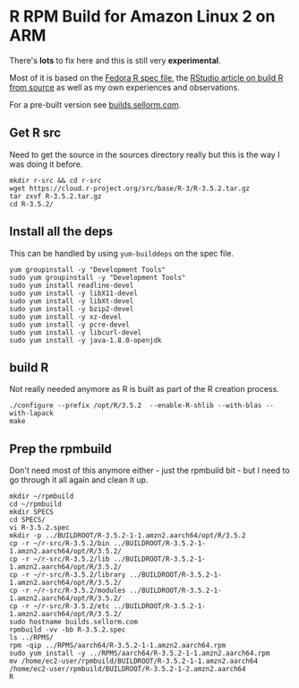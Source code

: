 # R RPM Build for Amazon Linux 2 on ARM

There's **lots** to fix here and this is still very **experimental**.

Most of it is based on the [Fedora R spec file](https://src.fedoraproject.org/rpms/R/blob/master/f/R.spec), the [RStudio article on build R from source](https://support.rstudio.com/hc/en-us/articles/218004217-Building-R-from-source) as well as my own experiences and observations.

For a pre-built version see [builds.sellorm.com](https://builds.sellorm.com).

## Get R src

Need to get the source in the sources directory really but this is the way I was doing it before.

```
mkdir r-src && cd r-src
wget https://cloud.r-project.org/src/base/R-3/R-3.5.2.tar.gz
tar zxvf R-3.5.2.tar.gz
cd R-3.5.2/
```

## Install all the deps

This can be handled by using `yum-builddeps` on the spec file.

```
yum groupinstall -y "Development Tools"
sudo yum groupinstall -y "Development Tools"
sudo yum install readline-devel
sudo yum install -y libX11-devel
sudo yum install -y libXt-devel
sudo yum install -y bzip2-devel
sudo yum install -y xz-devel
sudo yum install -y pcre-devel
sudo yum install -y libcurl-devel
sudo yum install -y java-1.8.0-openjdk
```

## build R

Not really needed anymore as R is built as part of the R creation process.

```
./configure --prefix /opt/R/3.5.2  --enable-R-shlib --with-blas --with-lapack
make
```

## Prep the rpmbuild

Don't need most of this anymore either - just the rpmbuild bit - but I need to go through it all again and clean it up.

```
mkdir ~/rpmbuild
cd ~/rpmbuild
mkdir SPECS
cd SPECS/
vi R-3.5.2.spec
mkdir -p ../BUILDROOT/R-3.5.2-1-1.amzn2.aarch64/opt/R/3.5.2
cp -r ~/r-src/R-3.5.2/bin ../BUILDROOT/R-3.5.2-1-1.amzn2.aarch64/opt/R/3.5.2/
cp -r ~/r-src/R-3.5.2/lib ../BUILDROOT/R-3.5.2-1-1.amzn2.aarch64/opt/R/3.5.2/
cp -r ~/r-src/R-3.5.2/library ../BUILDROOT/R-3.5.2-1-1.amzn2.aarch64/opt/R/3.5.2/
cp -r ~/r-src/R-3.5.2/modules ../BUILDROOT/R-3.5.2-1-1.amzn2.aarch64/opt/R/3.5.2/
cp -r ~/r-src/R-3.5.2/etc ../BUILDROOT/R-3.5.2-1-1.amzn2.aarch64/opt/R/3.5.2/
sudo hostname builds.sellorm.com
rpmbuild -vv -bb R-3.5.2.spec 
ls ../RPMS/
rpm -qip ../RPMS/aarch64/R-3.5.2-1-1.amzn2.aarch64.rpm 
sudo yum install -y ../RPMS/aarch64/R-3.5.2-1-1.amzn2.aarch64.rpm
mv /home/ec2-user/rpmbuild/BUILDROOT/R-3.5.2-1-1.amzn2.aarch64 /home/ec2-user/rpmbuild/BUILDROOT/R-3.5.2-1-2.amzn2.aarch64
R
```

